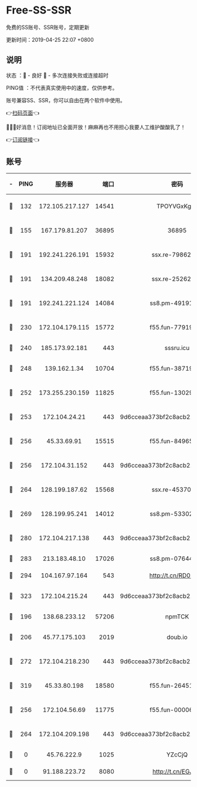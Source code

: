 # Free-SS-SSR

免费的SS账号、SSR账号，定期更新

更新时间：2019-04-25 22:07 +0800

## 说明

状态     ：🙂 - 良好 🙁 - 多次连接失败或连接超时

PING值   ：不代表真实使用中的速度，仅供参考。

账号兼容SS、SSR，你可以自由在两个软件中使用。

👉[扫码页面](https://liesauer.github.io/Free-SS-SSR/)👈

🎉🎉🎉好消息！订阅地址已全面开放！麻麻再也不用担心我要人工维护酸酸乳了！

👉[订阅链接](https://www.liesauer.net/yogurt/subscribe?ACCESS_TOKEN=DAYxR3mMaZAsaqUb)👈

## 账号

|-|PING|服务器|端口|密码|加密方式|区域|
|:----:|:----:|:-----:|-----:|:----:|:----:|:----:|
|🙂|132|172.105.217.127|14541|TPOYVGxKglpi|aes-256-cfb|JP|
|🙂|155|167.179.81.207|36895|36895|aes-256-cfb|JP|
|🙂|191|192.241.226.191|15932|ssx.re-79862247|aes-256-cfb|US|
|🙂|191|134.209.48.248|18082|ssx.re-25262818|aes-256-cfb|US|
|🙂|191|192.241.221.124|14084|ss8.pm-49191647|aes-256-cfb|US|
|🙂|230|172.104.179.115|15772|f55.fun-77919425|aes-256-cfb|SG|
|🙂|240|185.173.92.181|443|sssru.icu|rc4-md5|RU|
|🙂|248|139.162.1.34|10704|f55.fun-38719730|aes-256-cfb|SG|
|🙂|252|173.255.230.159|11825|f55.fun-13029345|aes-256-cfb|US|
|🙂|253|172.104.24.21|443|9d6cceaa373bf2c8acb22e60b6a58be6|aes-256-cfb|US|
|🙂|256|45.33.69.91|15515|f55.fun-84965804|aes-256-cfb|US|
|🙂|256|172.104.31.152|443|9d6cceaa373bf2c8acb22e60b6a58be6|aes-256-cfb|US|
|🙂|264|128.199.187.62|15568|ssx.re-45370226|aes-256-cfb|SG|
|🙂|269|128.199.95.241|14012|ss8.pm-53302333|aes-256-cfb|SG|
|🙂|280|172.104.217.138|443|9d6cceaa373bf2c8acb22e60b6a58be6|aes-256-cfb|US|
|🙂|283|213.183.48.10|17026|ss8.pm-07644658|rc4-md5|RU|
|🙂|294|104.167.97.164|543|http://t.cn/RD0D7sx|rc4-md5|CA|
|🙂|323|172.104.215.24|443|9d6cceaa373bf2c8acb22e60b6a58be6|aes-256-cfb|US|
|🙂|196|138.68.233.12|57206|npmTCK|rc4-md5|US|
|🙂|206|45.77.175.103|2019|doub.io|aes-128-ctr|SG|
|🙂|272|172.104.218.230|443|9d6cceaa373bf2c8acb22e60b6a58be6|aes-256-cfb|US|
|🙂|319|45.33.80.198|18580|f55.fun-26451739|aes-256-cfb|US|
|🙁|256|172.104.56.69|11775|f55.fun-00006496|aes-256-cfb|SG|
|🙁|264|172.104.209.198|443|9d6cceaa373bf2c8acb22e60b6a58be6|aes-256-cfb|US|
|🙁|0|45.76.222.9|1025|YZcCjQ|rc4-md5|JP|
|🙁|0|91.188.223.72|8080|http://t.cn/EGJIyrl|rc4-md5|RU|
